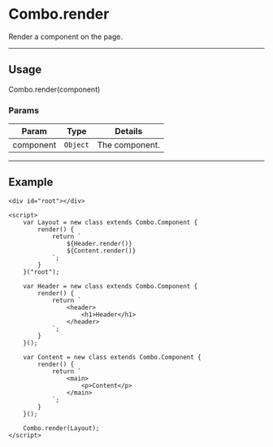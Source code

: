 # Combo.render

Render a component on the page.

----------------------------------------------------------------------

## Usage

Combo.render(component) 

### Params

| Param           | Type          | Details                          |
| --------------- | ------------- | -------------------------------- |
| component       | `Object`      | The component.                   |

----------------------------------------------------------------------

## Example

	<div id="root"></div>
	
	<script>
		var Layout = new class extends Combo.Component {
			render() {
				return `
					${Header.render()}
					${Content.render()}
				`;		
			}
		}("root");

		var Header = new class extends Combo.Component {
			render() {
				return `
					<header>
						<h1>Header</h1>
					</header>
				`;
			}
		}();

		var Content = new class extends Combo.Component {
			render() {
				return `
					<main>
						<p>Content</p>
					</main>
				`;
			}
		}();

		Combo.render(Layout);
	</script>